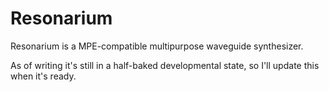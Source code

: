 # Resonarium
Resonarium is a MPE-compatible multipurpose waveguide synthesizer.

As of writing it's still in a half-baked developmental state, so I'll update this when it's ready.
